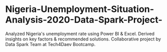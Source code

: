 # Nigeria-Unemployment-Situation-Analysis-2020-Data-Spark-Project-
Analyzed Nigeria's unemployment rate using Power BI &amp; Excel. Derived insights on key factors &amp; recommended solutions. Collaborative project by Data Spark Team at Tech4Daev Bootcamp.

